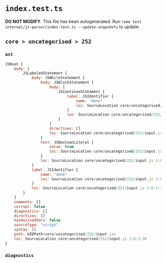 # `index.test.ts`

**DO NOT MODIFY**. This file has been autogenerated. Run `rome test internal/js-parser/index.test.ts --update-snapshots` to update.

## `core > uncategorised > 252`

### `ast`

```javascript
JSRoot {
	body: [
		JSLabeledStatement {
			body: JSWhileStatement {
				body: JSBlockStatement {
					body: [
						JSContinueStatement {
							label: JSIdentifier {
								name: "done"
								loc: SourceLocation core/uncategorised/252/input.js 1:30-1:34 (done)
							}
							loc: SourceLocation core/uncategorised/252/input.js 1:21-1:34
						}
					]
					directives: []
					loc: SourceLocation core/uncategorised/252/input.js 1:19-1:36
				}
				test: JSBooleanLiteral {
					value: true
					loc: SourceLocation core/uncategorised/252/input.js 1:13-1:17
				}
				loc: SourceLocation core/uncategorised/252/input.js 1:6-1:36
			}
			label: JSIdentifier {
				name: "done"
				loc: SourceLocation core/uncategorised/252/input.js 1:0-1:4 (done)
			}
			loc: SourceLocation core/uncategorised/252/input.js 1:0-1:36
		}
	]
	comments: []
	corrupt: false
	diagnostics: []
	directives: []
	hasHoistedVars: false
	sourceType: "script"
	syntax: []
	path: UIDPath<core/uncategorised/252/input.js>
	loc: SourceLocation core/uncategorised/252/input.js 1:0-1:36
}
```

### `diagnostics`

```

```
